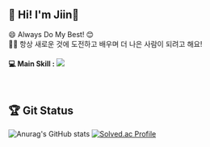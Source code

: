 <h2> 👋 Hi! I'm Jiin🐯 </h2>

😄 Always Do My Best! 😊
<br>
🙋‍♀️ 항상 새로운 것에 도전하고 배우며 더 나은 사람이 되려고 해요!

<h4> 💻 Main Skill : <a href="https://www.python.org/" rel="nofollow"><img src="https://camo.githubusercontent.com/b2430369f0f7a980641add7801269704b5b754caacac723891e5155e28ab2581/68747470733a2f2f696d672e736869656c64732e696f2f62616467652f507974686f6e2d3337373641423f7374796c653d666c61742d737175617265266c6f676f3d507974686f6e266c6f676f436f6c6f723d7768697465" data-canonical-src="https://img.shields.io/badge/Python-3776AB?style=flat-square&amp;logo=Python&amp;logoColor=white" style="max-width: 100%;"></a>

<br>
<br>
<br>
<h2> 🏆 Git Status </h2>
  
![Anurag's GitHub stats](https://github-readme-stats.vercel.app/api?username=ziinyi&show_icons=true&theme=dracula)
[![Solved.ac Profile](http://mazassumnida.wtf/api/v2/generate_badge?boj=lovejn98)](https://solved.ac/lovejn98/)
